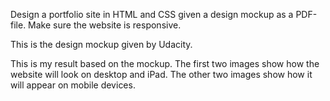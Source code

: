 Design a portfolio site in HTML and CSS given a design mockup as a PDF-file. Make sure the website is responsive. 

This is the design mockup given by Udacity.

This is my result based on the mockup. The first two images show how the website will look on desktop and iPad. The other two images show how it will appear on mobile devices.
